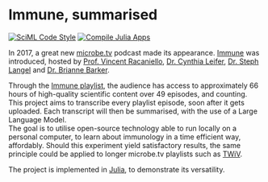 # Immune, summarised

[![SciML Code Style](https://img.shields.io/static/v1?label=code%20style&message=SciML&color=9558b2&labelColor=389826)](https://github.com/SciML/SciMLStyle)
[![Compile Julia Apps](https://github.com/inferential/ImmuneSummarised/actions/workflows/ci.yml/badge.svg?branch=main)](https://github.com/inferential/ImmuneSummarised/actions/workflows/ci.yml)

In 2017, a great new [microbe.tv](https://www.microbe.tv) podcast made its appearance. [Immune](https://www.microbe.tv/immune/) was introduced, hosted by [Prof. Vincent Racaniello](https://en.wikipedia.org/wiki/Vincent_Racaniello), [Dr. Cynthia Leifer](https://twitter.com/cindyleifer), [Dr. Steph Langel](https://langelresearchteam.com/the-team) and [Dr. Brianne Barker](http://twitter.com/bioprofbarker).  

Through the [Immune playlist](https://www.youtube.com/watch?v=jnvBvbTcwIQ&list=PLGhmZX2NKiNkNlShZ2YuHH1GkwdsnH4pr&pp=iAQB), the audience has access to approximately 66 hours of high-quality scientific content over 49 episodes, and counting. This project aims to transcribe every playlist episode, soon after it gets uploaded. Each transcript will then be summarised, with the use of a Large Language Model.  
The goal is to utilise open-source technology able to run locally on a personal computer, to learn about immunology in a time efficient way, affordably. Should this experiment yield satisfactory results, the same principle could be applied to longer microbe.tv playlists such as [TWiV](https://www.youtube.com/watch?v=Tcz0At17zJ8&list=PL55B28888146FAD78&pp=iAQB).

The project is implemented in [Julia](https://julialang.org/), to demonstrate its versatility.  

